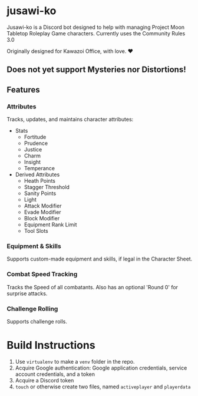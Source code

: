 # jusawi-ko
Jusawi-ko is a Discord bot designed to help with managing Project Moon Tabletop Roleplay Game characters.
Currently uses the Community Rules 3.0

Originally designed for Kawazoi Office, with love. ❤️

## Does not yet support Mysteries nor Distortions!

## Features

### Attributes

Tracks, updates, and maintains character attributes:

- Stats
  - Fortitude
  - Prudence
  - Justice
  - Charm
  - Insight
  - Temperance
- Derived Attributes
  - Heath Points
  - Stagger Threshold
  - Sanity Points
  - Light
  - Attack Modifier
  - Evade Modifier
  - Block Modifier
  - Equipment Rank Limit
  - Tool Slots

### Equipment & Skills

Supports custom-made equipment and skills, if legal in the Character Sheet.

### Combat Speed Tracking

Tracks the Speed of all combatants. Also has an optional 'Round 0' for surprise attacks.

### Challenge Rolling

Supports challenge rolls.

# Build Instructions
1. Use `virtualenv` to make a `venv` folder in the repo.
2. Acquire Google authentication: Google application credentials, service account credentials, and a token
3. Acquire a Discord token
4. `touch` or otherwise create two files, named `activeplayer` and `playerdata`
